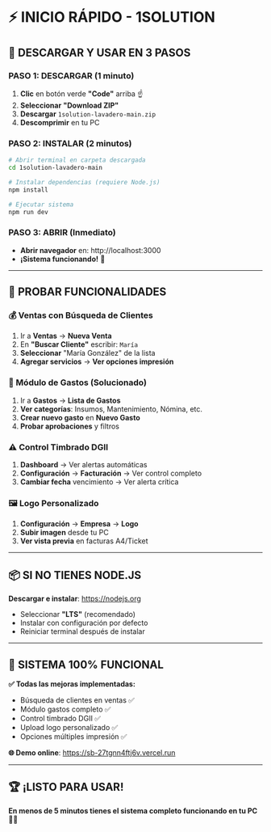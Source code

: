 # ⚡ INICIO RÁPIDO - 1SOLUTION

## 🎯 **DESCARGAR Y USAR EN 3 PASOS**

### **PASO 1: DESCARGAR** (1 minuto)
1. **Clic** en botón verde **"Code"** arriba ☝️
2. **Seleccionar** **"Download ZIP"**
3. **Descargar** `1solution-lavadero-main.zip`
4. **Descomprimir** en tu PC

### **PASO 2: INSTALAR** (2 minutos)
```bash
# Abrir terminal en carpeta descargada
cd 1solution-lavadero-main

# Instalar dependencias (requiere Node.js)
npm install

# Ejecutar sistema
npm run dev
```

### **PASO 3: ABRIR** (Inmediato)
- **Abrir navegador** en: http://localhost:3000
- **¡Sistema funcionando!** 🎉

---

## 🧪 **PROBAR FUNCIONALIDADES**

### **💰 Ventas con Búsqueda de Clientes**
1. Ir a **Ventas** → **Nueva Venta**
2. En **"Buscar Cliente"** escribir: `María`
3. **Seleccionar** "María González" de la lista
4. **Agregar servicios** → **Ver opciones impresión**

### **💸 Módulo de Gastos (Solucionado)**
1. Ir a **Gastos** → **Lista de Gastos**  
2. **Ver categorías**: Insumos, Mantenimiento, Nómina, etc.
3. **Crear nuevo gasto** en **Nuevo Gasto**
4. **Probar aprobaciones** y filtros

### **⚠️ Control Timbrado DGII**
1. **Dashboard** → Ver alertas automáticas
2. **Configuración** → **Facturación** → Ver control completo
3. **Cambiar fecha** vencimiento → Ver alerta crítica

### **🖼️ Logo Personalizado**
1. **Configuración** → **Empresa** → **Logo**
2. **Subir imagen** desde tu PC
3. **Ver vista previa** en facturas A4/Ticket

---

## 📦 **SI NO TIENES NODE.JS**

**Descargar e instalar**: https://nodejs.org
- Seleccionar **"LTS"** (recomendado)
- Instalar con configuración por defecto
- Reiniciar terminal después de instalar

---

## 🎯 **SISTEMA 100% FUNCIONAL**

**✅ Todas las mejoras implementadas:**
- Búsqueda de clientes en ventas ✅
- Módulo gastos completo ✅  
- Control timbrado DGII ✅
- Upload logo personalizado ✅
- Opciones múltiples impresión ✅

**🌐 Demo online**: https://sb-27tgnn4ftj6v.vercel.run

---

## 🏆 **¡LISTO PARA USAR!**

**En menos de 5 minutos tienes el sistema completo funcionando en tu PC** 🚗✨